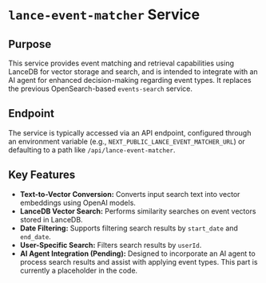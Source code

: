 # `lance-event-matcher` Service

## Purpose
This service provides event matching and retrieval capabilities using LanceDB for vector storage and search, and is intended to integrate with an AI agent for enhanced decision-making regarding event types. It replaces the previous OpenSearch-based `events-search` service.

## Endpoint
The service is typically accessed via an API endpoint, configured through an environment variable (e.g., `NEXT_PUBLIC_LANCE_EVENT_MATCHER_URL`) or defaulting to a path like `/api/lance-event-matcher`.

## Key Features
*   **Text-to-Vector Conversion:** Converts input search text into vector embeddings using OpenAI models.
*   **LanceDB Vector Search:** Performs similarity searches on event vectors stored in LanceDB.
*   **Date Filtering:** Supports filtering search results by `start_date` and `end_date`.
*   **User-Specific Search:** Filters search results by `userId`.
*   **AI Agent Integration (Pending):** Designed to incorporate an AI agent to process search results and assist with applying event types. This part is currently a placeholder in the code.

